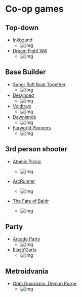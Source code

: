 # Co-op games

## Top-down

* [Inkbound](https://store.steampowered.com/app/1062810/Inkbound/)
  * ![img](
    https://cdn.cloudflare.steamstatic.com/steam/apps/1062810/ss_e77b5cf47604e436aca80fc7e06f716387be0743.600x338.jpg?t=1675720177
  )
* [Dream Fight Will](https://store.steampowered.com/app/2139890/Dream_Fight_Will/)
  * ![img](
https://cdn.cloudflare.steamstatic.com/steam/apps/2139890/ss_6b9d99ac560cfa2d10035a4a1aec30e5ce907dfc.600x338.jpg?t=1675497648
  )


## Base Builder
* [Super Raft Boat Together ](https://store.steampowered.com/app/1955340/Super_Raft_Boat_Together/)
  * ![img](
https://cdn.cloudflare.steamstatic.com/steam/apps/1955340/ss_9a7f31b4bc44fd9bdbae3c142bf90dba1dfc4dfe.600x338.jpg?t=1675706438
  )
* [Desynced ](https://store.steampowered.com/app/1450900/Desynced/)
  * ![img](
https://cdn.cloudflare.steamstatic.com/steam/apps/1450900/ss_d3fc0d4dbf1e55ce6225c5c0b00d17910c5c6a29.600x338.jpg?t=1675259010
  )
* [Voidtrain ](https://store.steampowered.com/app/1159690/Voidtrain/)
  * ![img](
https://cdn.cloudflare.steamstatic.com/steam/apps/1159690/ss_35713a525f77a72998c4e24734db9a21ecf75447.600x338.jpg?t=1675708336
  )
* [Dawnlands ](https://store.steampowered.com/app/2197910/Dawnlands/)
  * ![img](
https://cdn.cloudflare.steamstatic.com/steam/apps/2197910/ss_718269002a2abb34a7fcf26d60ea73fc1a20750f.600x338.jpg?t=1675686063
  )
* [Farworld Pioneers ](https://store.steampowered.com/app/1363900/Farworld_Pioneers/)
  * ![img](
https://cdn.cloudflare.steamstatic.com/steam/apps/1363900/ss_7dcb1dec5cfd65ece35dfc8903d99ee24539e4ec.600x338.jpg?t=1675452191
  )

## 3rd person shooter
* [Atomic Picnic ](https://store.steampowered.com/app/1903560/Atomic_Picnic/)
  * ![img](
https://cdn.cloudflare.steamstatic.com/steam/apps/1903560/ss_e234c345867e919d9202c9e213806ba897c88d80.600x338.jpg?t=1675720300
  )

* [ArcRunner ](https://store.steampowered.com/app/1575830/ArcRunner/)
  * ![img](
https://cdn.cloudflare.steamstatic.com/steam/apps/1575830/ss_3e8db232c25e066cbab5d68edd561e9423aa33f8.600x338.jpg?t=1674731757
  )
* [The Fate of Baldr ](https://store.steampowered.com/app/1601630/The_Fate_of_Baldr/)
  * ![img](
https://cdn.cloudflare.steamstatic.com/steam/apps/1601630/ss_8305c56a94476515d2c5af9b3fd87695bbec2d45.600x338.jpg?t=1675434160
  )
## Party
* [Arcade Party ](https://store.steampowered.com/app/2104750/Arcade_Party/)
  * ![img](
https://cdn.cloudflare.steamstatic.com/steam/apps/2104750/ss_2fa1738d3831834f4fcda5e281a4e9f1893da836.600x338.jpg?t=1675394502
  )
* [Elasti'Carts ](https://store.steampowered.com/app/2179410/ElastiCarts/)
  * ![img](
https://cdn.cloudflare.steamstatic.com/steam/apps/2179410/ss_a1541b56f6834c63a12d80a3658a0beed5d1f7c8.600x338.jpg?t=1674646634
  )
## Metroidvania
* [Grim Guardians: Demon Purge ](https://store.steampowered.com/app/2081400/Grim_Guardians_Demon_Purge/)
  * ![img](
https://cdn.cloudflare.steamstatic.com/steam/apps/2081400/ss_7433ecd5a40dc8e72dd105933a5f91d5cae53e9c.600x338.jpg?t=1675706032
  )